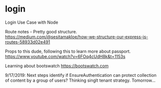 # login
Login Use Case with Node

Route notes - Pretty good structure. 
https://medium.com/@sesitamakloe/how-we-structure-our-express-js-routes-58933d02e491

Props to this dude, following this to learn more about passport.
https://www.youtube.com/watch?v=6FOq4cUdH8k&t=1153s

Learning about bootswatch
https://bootswatch.com

9/17/2019: Next steps identify if EnsureAuthentication can protect collection of content by a group of users?  Thinking singlt tenant strategy.  Tomorrow...




